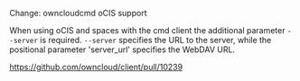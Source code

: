 Change: owncloudcmd oCIS support

When using oCIS and spaces with the cmd client the additional parameter `--server` is required.
`--server` specifies the URL to the server, while the positional parameter 'server_url' specifies the WebDAV URL.

https://github.com/owncloud/client/pull/10239
